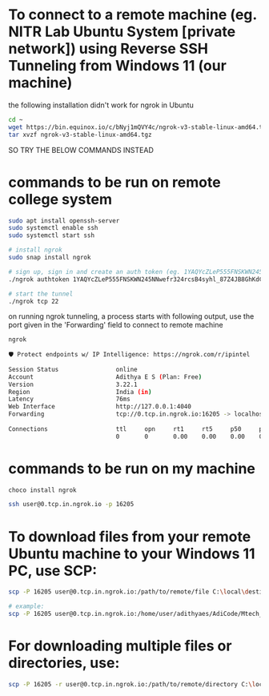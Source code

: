 # To connect to a remote machine (eg. NITR Lab Ubuntu System [private network]) using Reverse SSH Tunneling from Windows 11 (our machine)

the following installation didn't work for ngrok in Ubuntu
``` bash
cd ~
wget https://bin.equinox.io/c/bNyj1mQVY4c/ngrok-v3-stable-linux-amd64.tgz
tar xvzf ngrok-v3-stable-linux-amd64.tgz
```

SO TRY THE BELOW COMMANDS INSTEAD 

# commands to be run on remote college system
``` bash
sudo apt install openssh-server
sudo systemctl enable ssh
sudo systemctl start ssh

# install ngrok
sudo snap install ngrok

# sign up, sign in and create an auth token (eg. 1YAQYcZLeP555FNSKWN245NNwefr324rcsB4syhl_87Z4JB8GhKdCE1F) in "https://dashboard.ngrok.com/get-started/your-authtoken" and use it
./ngrok authtoken 1YAQYcZLeP555FNSKWN245NNwefr324rcsB4syhl_87Z4JB8GhKdCE1F

# start the tunnel
./ngrok tcp 22
```
on running ngrok tunneling, a process starts with following output, use the port given in the 'Forwarding' field to connect to remote machine
``` bash
ngrok                                                                                                                                                 (Ctrl+C to quit)
                                                                                                                                                                      
🛡️ Protect endpoints w/ IP Intelligence: https://ngrok.com/r/ipintel                                                                                                   
                                                                                                                                                                      
Session Status                online                                                                                                                                  
Account                       Adithya E S (Plan: Free)                                                                                                                
Version                       3.22.1                                                                                                                                  
Region                        India (in)                                                                                                                              
Latency                       76ms                                                                                                                                    
Web Interface                 http://127.0.0.1:4040                                                                                                                   
Forwarding                    tcp://0.tcp.in.ngrok.io:16205 -> localhost:22                                                                                           
                                                                                                                                                                      
Connections                   ttl     opn     rt1     rt5     p50     p90                                                                                             
                              0       0       0.00    0.00    0.00    0.00
```

# commands to be run on my machine
``` bash
choco install ngrok

ssh user@0.tcp.in.ngrok.io -p 16205
```

# To download files from your remote Ubuntu machine to your Windows 11 PC, use SCP:
``` bash
scp -P 16205 user@0.tcp.in.ngrok.io:/path/to/remote/file C:\local\destination\folder

# example:
scp -P 16205 user@0.tcp.in.ngrok.io:/home/user/adithyaes/AdiCode/Mtech_ResearchWork/Augs/isles_aug_seg_HIMRA_5_midsem_UNet.py "C:\Cyberkid\MyMTech\Labwork\SecondYear\SEM4\temp"
```
# For downloading multiple files or directories, use:
``` bash
scp -P 16205 -r user@0.tcp.in.ngrok.io:/path/to/remote/directory C:\local\destination\folder
```
